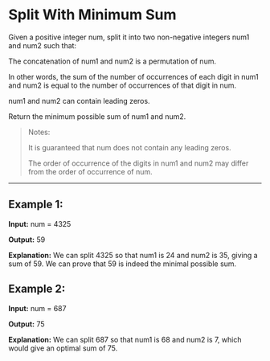 # Split With Minimum Sum

Given a positive integer num, split it into two non-negative integers num1 and num2 such that:

The concatenation of num1 and num2 is a permutation of num.

In other words, the sum of the number of occurrences of each digit in num1 and num2 is equal to the number of occurrences of that digit in num.

num1 and num2 can contain leading zeros.

Return the minimum possible sum of num1 and num2.

> Notes:
>
> It is guaranteed that num does not contain any leading zeros.
>
> The order of occurrence of the digits in num1 and num2 may differ from the order of occurrence of num.

---

## Example 1:

**Input:** num = 4325

**Output:** 59

**Explanation:** We can split 4325 so that num1 is 24 and num2 is 35, giving a sum of 59. We can prove that 59 is indeed the minimal possible sum.


## Example 2:

**Input:** num = 687

**Output:** 75

**Explanation:** We can split 687 so that num1 is 68 and num2 is 7, which would give an optimal sum of 75.